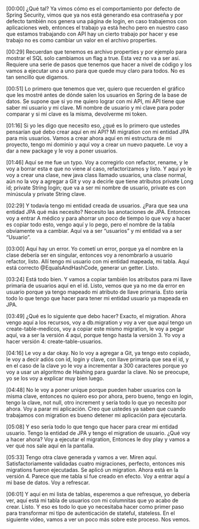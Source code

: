 [00:00] ¿Qué tal? Ya vimos cómo es el comportamiento por defecto de Spring Security, vimos que ya nos está generando esa contraseña y por defecto también nos genera una página de login, en caso trabajemos con aplicaciones web, entonces el trabajo ya está hecho pero en nuestro caso que estamos trabajando con API hay un cierto trabajo por hacer y ese trabajo no es como cambiar un valor en el archivo properties.

[00:29] Recuerdan que tenemos es archivo properties y por ejemplo para mostrar el SQL solo cambiamos un flag a true. Esta vez no va a ser así. Requiere una serie de pasos que tenemos que hacer a nivel de código y los vamos a ejecutar uno a uno para que quede muy claro para todos. No es tan sencillo que digamos.

[00:51] Lo primero que tenemos que ver, quiero que recuerden el gráfico que les mostré antes de dónde salen los usuarios en Spring de la base de datos. Se supone que si yo me quiero lograr con mi API, mi API tiene que saber mi usuario y mi clave. Mi nombre de usuario y mi clave para poder comparar y si mi clave es la misma, devolverme mi token.

[01:16] Si yo les digo que necesito eso, ¿qué es lo primero que ustedes pensarían qué debo crear aquí en mi API? Mi migration con mi entidad JPA para mis usuarios. Vamos a crear ahora aquí en mi estructura de mi proyecto, tengo mi dominio y aquí voy a crear un nuevo paquete. Le voy a dar a new package y le voy a poner usuarios.

[01:46] Aquí se me fue un typo. Voy a corregirlo con refactor, rename, y le voy a borrar esta e que no viene al caso, refactorizamos y listo. Y aquí yo le voy a crear una clase, new java class llamado usuarios, una clase normal, aún no la voy a agregar a Git y voy a decirle que tiene atributos private Long id; private String login; que va a ser mi nombre de usuario, private es con minúscula y private String clave.

[02:29] Y todavía tengo mi entidad creada de usuarios. ¿Para que sea una entidad JPA qué más necesito? Necesito las anotaciones de JPA. Entonces voy a entrar A médico y para ahorrar un poco de tiempo lo que voy a hacer es copiar todo esto, vengo aquí y lo pego, pero el nombre de la tabla obviamente va a cambiar. Aquí va a ser “usuarios” y mi entidad va a ser “Usuario”.

[03:00] Aquí hay un error. Yo cometí un error, porque ya el nombre en la clase debería ser en singular, entonces voy a renombrarlo a usuario refactor, listo. Allí tengo mi usuario con mi entidad mapeada, mi tabla. Aquí está correcto @EqualsAndHashCode, generar un getter. Listo.

[03:24] Está todo bien. Y vamos a copiar también los atributos para mi llave primaria de usuarios aquí en el id. Listo, vemos que ya no me da error en usuario porque ya tengo mapeado mi atributo de llave primaria. Esto sería todo lo que tengo que hacer para tener mi entidad usuario ya mapeada en JPA.

[03:49] ¿Qué es lo siguiente que debo hacer? Exacto, el migration. Ahora vengo aquí a los recursos, voy a db.migration y voy a ver que aquí tengo un create-table-medicos, voy a copiar este mismo migration, le voy a pegar aquí, va a ser la versión 4 aquí, porque tengo hasta la versión 3. Yo voy a hacer versión 4: create-table-usuarios.

[04:16] Le voy a dar okay. No lo voy a agregar a Git, ya tengo esto copiado, le voy a decir adiós con id, login y clave, con llave primaria que sea el id, y en el caso de la clave yo le voy a incrementar a 300 caracteres porque yo voy a usar un algoritmo de Hashing para guardar la clave. No se preocupe, yo se los voy a explicar muy bien luego.

[04:48] No le voy a poner unique porque pueden haber usuarios con la misma clave, entonces no quiero eso por ahora, pero bueno, tengo en login, tengo la clave, not null, otro increment y sería todo lo que yo necesito por ahora. Voy a parar mi aplicación. Creo que ustedes ya saben que cuando trabajamos con migration es bueno detener mi aplicación para ejecutarla.

[05:08] Y eso sería todo lo que tengo que hacer para crear mi entidad usuario. Tengo la entidad de JPA y tengo el migration de usuario. ¿Qué voy a hacer ahora? Voy a ejecutar el migration, Entonces le doy play y vamos a ver qué nos sale aquí en la pantalla.

[05:33] Tengo otra clave generada y vamos a ver. Miren aquí. Satisfactoriamente validadas cuatro migraciones, perfecto, entonces mis migrations fueron ejecutadas. Se aplicó un migration. Ahora está en la versión 4. Parece que me tabla sí fue creado en efecto. Voy a entrar aquí a mi base de datos. Voy a refrescar.

[06:01] Y aquí en mi lista de tablas, esperemos a que refresque, yo debería ver, aquí está mi tabla de usuarios con mi columnitas que yo acabo de crear. Listo. Y eso es todo lo que yo necesitaba hacer como primer paso para transformar mi tipo de autenticación de stateful, stateless. En el siguiente video, vamos a ver un poco más sobre este proceso. Nos vemos.